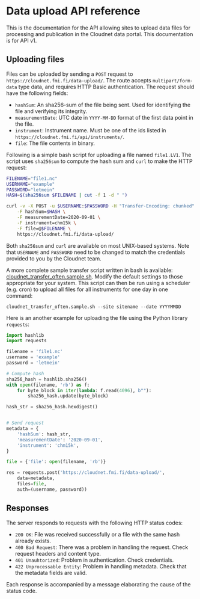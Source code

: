 # Data upload API reference

This is the documentation for the API allowing sites to upload data files for processing and
publication in the Cloudnet data portal. This documentation is for API v1.

## Uploading files

Files can be uploaded by sending a `POST` request to `https://cloudnet.fmi.fi/data-upload/`.
The route accepts `multipart/form-data` type data, and requires HTTP Basic authentication.
The request should have the following fields:

- `hashSum`: An sha256-sum of the file being sent. Used for identifying the file and verifying its integrity.
- `measurementDate`: UTC date in `YYYY-MM-DD` format of the first data point in the file.
- `instrument`: Instrument name. Must be one of the ids listed in `https://cloudnet.fmi.fi/api/instruments/`.
- `file`: The file contents in binary.

Following is a simple bash script for uploading a file named `file1.LV1`.
The script uses `sha256sum` to compute the hash sum and `curl` to make the HTTP request:

```bash
FILENAME="file1.nc"
USERNAME="example"
PASSWORD="letmein"
HASH=$(sha256sum $FILENAME | cut -f 1 -d " ")

curl -v -X POST -u $USERNAME:$PASSWORD -H "Transfer-Encoding: chunked" \
    -F hashSum=$HASH \
    -F measurementDate=2020-09-01 \
    -F instrument=chm15k \
    -F file=@$FILENAME \
    https://cloudnet.fmi.fi/data-upload/
```

Both `sha256sum` and `curl` are available on most UNIX-based systems.
Note that `USERNAME` and `PASSWORD` need to be changed to match the credentials provided to you by the
Cloudnet team.

A more complete sample transfer script written in bash is available: [cloudnet_transfer_often.sample.sh](cloudnet_transfer_often.sample.sh).
Modify the default settings to those appropriate for your system. This script can then be run using a 
scheduler (e.g. cron) to upload all files for all instruments for one day in one command:

    cloudnet_transfer_often.sample.sh --site sitename --date YYYYMMDD


Here is an another example for uploading the file using the Python library `requests`:

```python
import hashlib
import requests

filename = 'file1.nc'
username = 'example'
password = 'letmein'

# Compute hash
sha256_hash = hashlib.sha256()
with open(filename, 'rb') as f:
    for byte_block in iter(lambda: f.read(4096), b""):
        sha256_hash.update(byte_block)

hash_str = sha256_hash.hexdigest()


# Send request
metadata = {
    'hashSum': hash_str,
    'measurementDate': '2020-09-01',
    'instrument': 'chm15k',
}

file = {'file': open(filename, 'rb')}

res = requests.post('https://cloudnet.fmi.fi/data-upload/',
    data=metadata,
    files=file,
    auth=(username, password))
```

## Responses

The server responds to requests with the following HTTP status codes:

- `200 OK`: File was received successfully or a file with the same hash already exists.
- `400 Bad Request`: There was a problem in handling the request. Check request headers and content type.
- `401 Unauhtorized`: Problem in authentication. Check credentials.
- `422 Unprocessable Entity`: Problem in handling metadata. Check that the metadata fields are valid.

Each response is accompanied by a message elaborating the cause of the status code.

